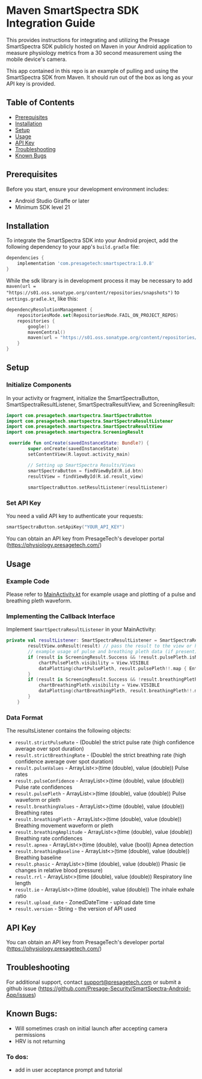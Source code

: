 # Maven SmartSpectra SDK Integration Guide

This provides instructions for integrating and utilizing the Presage SmartSpectra SDK publicly hosted on Maven in your Android application to measure physiology metrics from a 30 second measurement using the mobile device's camera.

This app contained in this repo is an example of pulling and using the SmartSpectra SDK from Maven. It should run out of the box as long as your API key is provided.

## Table of Contents
- [Prerequisites](#prerequisites)
- [Installation](#installation)
- [Setup](#setup)
- [Usage](#usage)
- [API Key](#api-key)
- [Troubleshooting](#troubleshooting)
- [Known Bugs](#known-bugs)


## Prerequisites
Before you start, ensure your development environment includes:
- Android Studio Giraffe or later
- Minimum SDK level 21

## Installation
To integrate the SmartSpectra SDK into your Android project, add the following dependency to your app's `build.gradle` file:

```gradle
dependencies {
    implementation 'com.presagetech:smartspectra:1.0.8'
}
```
While the sdk library is in development process it may be necessary to add `maven(url = "https://s01.oss.sonatype.org/content/repositories/snapshots")`
to `settings.gradle.kt`, like this:
```kotlin
dependencyResolutionManagement {
    repositoriesMode.set(RepositoriesMode.FAIL_ON_PROJECT_REPOS)
    repositories {
        google()
        mavenCentral()
        maven(url = "https://s01.oss.sonatype.org/content/repositories/snapshots")
    }
}
```

## Setup
### Initialize Components
In your activity or fragment, initialize the SmartSpectraButton, SmartSpectraResultListener, SmartSpectraResultView, 
and ScreeningResult:
```kotlin
import com.presagetech.smartspectra.SmartSpectraButton
import com.presagetech.smartspectra.SmartSpectraResultListener
import com.presagetech.smartspectra.SmartSpectraResultView
import com.presagetech.smartspectra.ScreeningResult

 override fun onCreate(savedInstanceState: Bundle?) {
        super.onCreate(savedInstanceState)
        setContentView(R.layout.activity_main)

        // Setting up SmartSpectra Results/Views
        smartSpectraButton = findViewById(R.id.btn)
        resultView = findViewById(R.id.result_view)
        
        smartSpectraButton.setResultListener(resultListener)
```
### Set API Key
You need a valid API key to authenticate your requests:
```kotlin
smartSpectraButton.setApiKey("YOUR_API_KEY")
```
You can obtain an API key from PresageTech's developer portal (https://physiology.presagetech.com/)

## Usage
### Example Code
Please refer to [MainActivity.kt](app/src/main/java/com/presagetech/smartspectra_demo/MainActivity.kt) for example usage and plotting of a pulse and breathing pleth waveform. 
### Implementing the Callback Interface
Implement `SmartSpectraResultListener` in your MainActivity:
```kotlin
private val resultListener: SmartSpectraResultListener = SmartSpectraResultListener { result ->
        resultView.onResult(result) // pass the result to the view or handle it as needed
        // example usage of pulse and breathing pleth data (if present) to plot the pleth charts
        if (result is ScreeningResult.Success && !result.pulsePleth.isNullOrEmpty()) {
            chartPulsePleth.visibility = View.VISIBLE
            dataPlotting(chartPulsePleth, result.pulsePleth!!.map { Entry(it.time, it.value) })
        }
        if (result is ScreeningResult.Success && !result.breathingPleth.isNullOrEmpty()) {
            chartBreathingPleth.visibility = View.VISIBLE
            dataPlotting(chartBreathingPleth, result.breathingPleth!!.map { Entry(it.time, it.value) })
        }
    }
```
### Data Format
The resultsListener contains the following objects:

- `result.strictPulseRate` - (Double) the strict pulse rate (high confidence average over spot duration)
- `result.strictBreathingRate` - (Double) the strict breathing rate (high confidence average over spot duration)
- `result.pulseValues` - ArrayList<>(time (double), value (double)) Pulse rates 
- `result.pulseConfidence` - ArrayList<>(time (double), value (double)) Pulse rate confidences
- `result.pulsePleth` - ArrayList<>(time (double), value (double)) Pulse waveform or pleth 
- `result.breathingValues` - ArrayList<>(time (double), value (double)) Breathing rates
- `result.breathingPleth` - ArrayList<>(time (double), value (double)) Breathing movement waveform or pleth
- `result.breathingAmplitude` - ArrayList<>(time (double), value (double)) Breathing rate confidences
- `result.apnea` - ArrayList<>(time (double), value (bool)) Apnea detection
- `result.breathingBaseline` - ArrayList<>(time (double), value (double)) Breathing baseline
- `result.phasic` - ArrayList<>(time (double), value (double)) Phasic (ie changes in relative blood pressure)
- `result.rrl` - ArrayList<>(time (double), value (double)) Respiratory line length 
- `result.ie` -  ArrayList<>(time (double), value (double)) The inhale exhale ratio 
- `result.upload_date` - ZonedDateTime - upload date time
- `result.version` - String - the version of API used



## API Key
You can obtain an API key from PresageTech's developer portal (https://physiology.presagetech.com/)

## Troubleshooting
For additional support, contact support@presagetech.com or submit a github issue (https://github.com/Presage-Security/SmartSpectra-Android-App/issues)
## Known Bugs: 
- Will sometimes crash on initial launch after accepting camera permissions
- HRV is not returning 

### To dos:
- add in user acceptance prompt and tutorial

